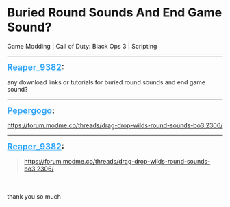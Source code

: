 # Buried Round Sounds And End Game Sound?
Game Modding | Call of Duty: Black Ops 3 | Scripting

---
<strong style="font-size: 1.4em;"><span style="text-decoration: underline;text-decoration-color: #34a7f9;"><span style="color:#34a7f9;">Reaper_9382</span></span>:</strong>

<p>any download links or tutorials for buried round sounds and end game sound?</p>

---
<strong style="font-size: 1.4em;"><span style="text-decoration: underline;text-decoration-color: #34a7f9;"><span style="color:#34a7f9;">Pepergogo</span></span>:</strong>

<p><a href="https://forum.modme.co/threads/drag-drop-wilds-round-sounds-bo3.2306/">https://forum.modme.co/threads/drag-drop-wilds-round-sounds-bo3.2306/</a></p>

---
<strong style="font-size: 1.4em;"><span style="text-decoration: underline;text-decoration-color: #34a7f9;"><span style="color:#34a7f9;">Reaper_9382</span></span>:</strong>

<p><blockquote><a href="https://forum.modme.co/threads/drag-drop-wilds-round-sounds-bo3.2306/">https://forum.modme.co/threads/drag-drop-wilds-round-sounds-bo3.2306/</a><br /></blockquote><br /><br />thank you so much</p>
